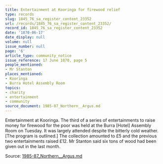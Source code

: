 ```yaml
---
title: Entertainment at Kooringa for firewood relief
type: records
slug: 1845_76_sa_register_content_23352
url: /records/1845_76_sa_register_content_23352/
record_id: 1845_76_sa_register_content_23352
date: '1870-06-17'
date_display: null
volume: null
issue_number: null
page: '6'
article_type: community_notice
issue_reference: 17 June 1870, page 5
people_mentioned:
- Mr Stanton
places_mentioned:
- Kooringa
- Burra Hotel Assembly Room
topics:
- charity
- entertainment
- community
source_document: 1985-87_Northern__Argus.md
---
```


Entertainment at Kooringa.  The third of a series of entertainments to raise money for firewood for the poor was held at the Burra [Hotel] Assembly Room on Tuesday.  It was largely attended despite the bitterly cold weather.  [The program is outlined.]  The collection amounted to £5 and the previous two entertainments raised £12.  Mr Stanton said six tons of wood had been given out in the last month.

Source: [1985-87_Northern__Argus.md](/downloads/markdown/1985-87_Northern__Argus.md)
